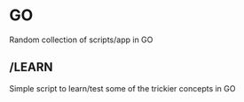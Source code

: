 # GO
Random collection of scripts/app in GO


## /LEARN
Simple script to learn/test some of the trickier concepts in GO
